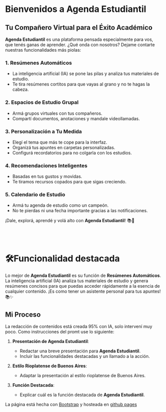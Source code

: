 # Bienvenidos a Agenda Estudiantil

## Tu Compañero Virtual para el Éxito Académico

**Agenda Estudiantil** es una plataforma pensada especialmente para vos, que tenés ganas de aprender. ¿Qué onda con nosotros? Dejame contarte nuestras funcionalidades más piolas:

### 1. Resúmenes Automáticos
- La inteligencia artificial (IA) se pone las pilas y analiza tus materiales de estudio.
- Te tira resúmenes cortitos para que vayas al grano y no te hagas la cabeza.

### 2. Espacios de Estudio Grupal
- Armá grupos virtuales con tus compañeros.
- Compartí documentos, anotaciones y mandale videollamadas.

### 3. Personalización a Tu Medida
- Elegí el tema que más te cope para la interfaz.
- Organizá tus apuntes en carpetas personalizadas.
- Configurá recordatorios para no colgarla con los estudios.

### 4. Recomendaciones Inteligentes
- Basadas en tus gustos y movidas.
- Te tiramos recursos copados para que sigas creciendo.

### 5. Calendario de Estudio
- Armá tu agenda de estudio como un campeón.
- No te pierdas ni una fecha importante gracias a las notificaciones.

¡Dale, explorá, aprendé y volá alto con **Agenda Estudiantil**! 📚🚀

<br>
<br>

# 🛠️Funcionalidad destacada 
Lo mejor de **Agenda Estudiantil** es su función de **Resúmenes Automáticos**. La inteligencia artificial (IA) analiza tus materiales de estudio y genera resúmenes concisos para que puedas acceder rápidamente a la esencia de cualquier contenido. ¡Es como tener un asistente personal para tus apuntes! 📚✨



## Mi Proceso

La redacción de contenidos está creada 95% con IA, solo intervení muy poco. Como instrucciones del promt use lo siguiente:

1. **Presentación de Agenda Estudiantil**:
   - Redactar una breve presentación para **Agenda Estudiantil**.
   - Incluir las funcionalidades destacadas y un llamado a la acción.

2. **Estilo Rioplatense de Buenos Aires**:
   - Adaptar la presentación al estilo rioplatense de Buenos Aires.

3. **Función Destacada**:
   - Explicar cuál es la función destacada de **Agenda Estudiantil**.

La página está hecha con [Bootstrap](https://getbootstrap.com/) y hosteada en [github pages](https://pages.github.com/)